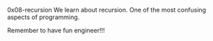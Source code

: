 0x08-recursion
We learn about recursion. One of the most confusing aspects of programming.

Remember to have fun engineer!!!
